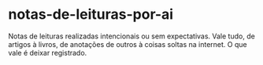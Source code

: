 # notas-de-leituras-por-ai

Notas de leituras realizadas intencionais ou sem expectativas.
Vale tudo, de artigos à livros, de anotações de outros à coisas soltas na internet.
O que vale é deixar registrado.
